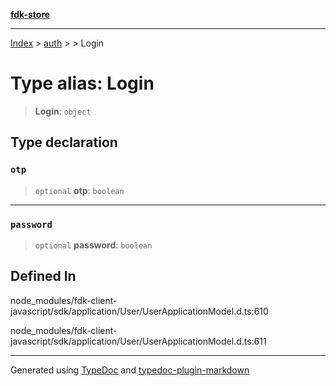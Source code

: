 [**fdk-store**](../../../README.md)
***

[Index](../../../API.md) > [auth](../../README.md) > [<internal>](../README.md) > Login

# Type alias: Login

> **Login**: `object`

## Type declaration

### `otp`

> `optional` **otp**: `boolean`

***

### `password`

> `optional` **password**: `boolean`

## Defined In

node\_modules/fdk-client-javascript/sdk/application/User/UserApplicationModel.d.ts:610

node\_modules/fdk-client-javascript/sdk/application/User/UserApplicationModel.d.ts:611

***
Generated using [TypeDoc](https://typedoc.org/) and [typedoc-plugin-markdown](https://www.npmjs.com/package/typedoc-plugin-markdown)
